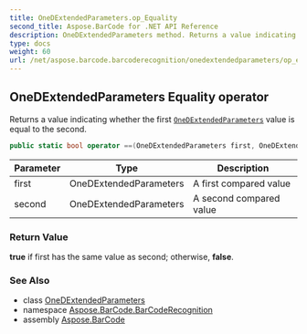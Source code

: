 ```yaml
---
title: OneDExtendedParameters.op_Equality
second_title: Aspose.BarCode for .NET API Reference
description: OneDExtendedParameters method. Returns a value indicating whether the first OneDExtendedParameters value is equal to the second
type: docs
weight: 60
url: /net/aspose.barcode.barcoderecognition/onedextendedparameters/op_equality/
---
```

## OneDExtendedParameters Equality operator

Returns a value indicating whether the first [`OneDExtendedParameters`](../) value is equal to the second.

```csharp
public static bool operator ==(OneDExtendedParameters first, OneDExtendedParameters second)
```

| Parameter | Type | Description |
| --- | --- | --- |
| first | OneDExtendedParameters | A first compared value |
| second | OneDExtendedParameters | A second compared value |

### Return Value

**true** if first has the same value as second; otherwise, **false**.

### See Also

* class [OneDExtendedParameters](../)
* namespace [Aspose.BarCode.BarCodeRecognition](../../../aspose.barcode.barcoderecognition/)
* assembly [Aspose.BarCode](../../../)



